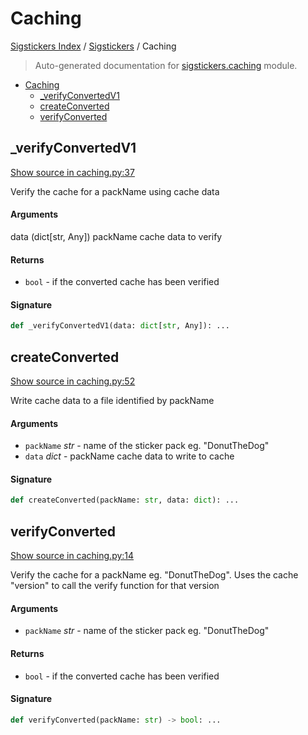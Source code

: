 # Caching

[Sigstickers Index](../README.md#sigstickers-index) / [Sigstickers](./index.md#sigstickers) / Caching

> Auto-generated documentation for [sigstickers.caching](../../../sigstickers/caching.py) module.

- [Caching](#caching)
  - [_verifyConvertedV1](#_verifyconvertedv1)
  - [createConverted](#createconverted)
  - [verifyConverted](#verifyconverted)

## _verifyConvertedV1

[Show source in caching.py:37](../../../sigstickers/caching.py#L37)

Verify the cache for a packName using cache data

#### Arguments

data (dict[str, Any]) packName cache data to verify

#### Returns

- `bool` - if the converted cache has been verified

#### Signature

```python
def _verifyConvertedV1(data: dict[str, Any]): ...
```



## createConverted

[Show source in caching.py:52](../../../sigstickers/caching.py#L52)

Write cache data to a file identified by packName

#### Arguments

- `packName` *str* - name of the sticker pack eg. "DonutTheDog"
- `data` *dict* - packName cache data to write to cache

#### Signature

```python
def createConverted(packName: str, data: dict): ...
```



## verifyConverted

[Show source in caching.py:14](../../../sigstickers/caching.py#L14)

Verify the cache for a packName eg. "DonutTheDog". Uses the cache "version"
to call the verify function for that version

#### Arguments

- `packName` *str* - name of the sticker pack eg. "DonutTheDog"

#### Returns

- `bool` - if the converted cache has been verified

#### Signature

```python
def verifyConverted(packName: str) -> bool: ...
```